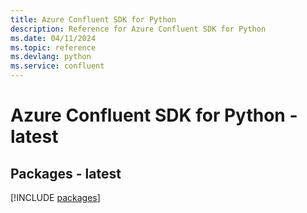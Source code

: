 ```yaml
---
title: Azure Confluent SDK for Python
description: Reference for Azure Confluent SDK for Python
ms.date: 04/11/2024
ms.topic: reference
ms.devlang: python
ms.service: confluent
---
```

# Azure Confluent SDK for Python - latest
## Packages - latest
[!INCLUDE [packages](confluent-index.md)]